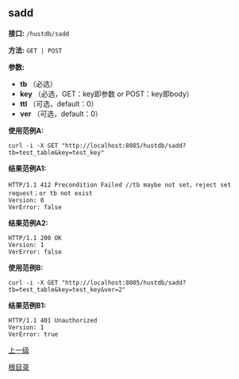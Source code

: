 ## sadd ##

**接口:** `/hustdb/sadd`

**方法:** `GET | POST`

**参数:** 

*  **tb** （必选）  
*  **key** （必选，GET：key即参数 or POST：key即body）  
*  **ttl** （可选，default：0）
*  **ver** （可选，default：0）    

**使用范例A:**

    curl -i -X GET "http://localhost:8085/hustdb/sadd?tb=test_table&key=test_key"

**结果范例A1:**

	HTTP/1.1 412 Precondition Failed //tb maybe not set，reject set request；or tb not exist
	Version: 0
	VerError: false

**结果范例A2:**

	HTTP/1.1 200 OK
	Version: 1
	VerError: false

**使用范例B:**

    curl -i -X GET "http://localhost:8085/hustdb/sadd?tb=test_table&key=test_key&ver=2"

**结果范例B1:**

	HTTP/1.1 401 Unauthorized
	Version: 1
	VerError: true

[上一级](../hustdb.md)

[根目录](../../../index.md)